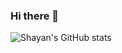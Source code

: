 ### Hi there 👋
![Shayan's GitHub stats](https://github-readme-stats.vercel.app/api?username=dev-shayan&show_icons=true&theme=radical)
